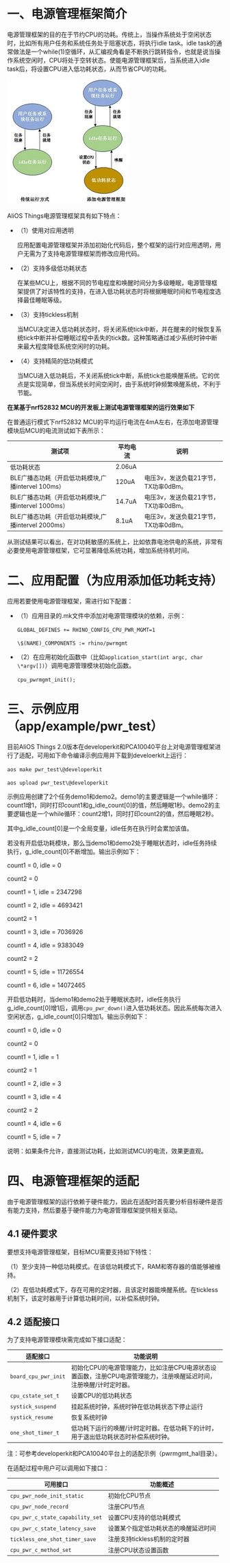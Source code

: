 # 一、电源管理框架简介
电源管理框架的目的在于节约CPU的功耗。传统上，当操作系统处于空闲状态时，比如所有用户任务和系统任务处于阻塞状态，将执行idle task。idle
task的通常做法是一个while(1)空循环，从汇编视角看是不断执行跳转指令，也就是说当操作系统空闲时，CPU将处于空转状态。使能电源管理框架后，当系统进入idle
task后，将设置CPU进入低功耗状态，从而节省CPU的功耗。

![](https://github.com/liano1987/picture/blob/master/pwrmgmt.png)

AliOS Things电源管理框架具有如下特点：

* （1）使用对应用透明

    应用配置电源管理框架并添加初始化代码后，整个框架的运行对应用透明，用户无需为了支持电源管理框架而修改应用代码。

* （2）支持多级低功耗状态

    在某些MCU上，根据不同的节电程度和唤醒时间分为多级睡眠，电源管理框架提供了对该特性的支持，在进入低功耗状态时将根据睡眠时间和节电程度选择最佳睡眠等级。

* （3）支持tickless机制

    当MCU决定进入低功耗状态时，将关闭系统tick中断，并在醒来的时候恢复系统tick中断并补偿睡眠过程中丢失的tick数。这种策略通过减少系统时钟中断来最大程度降低系统空闲时的功耗。

* （4）支持精简的低功耗模式

    当MCU进入低功耗后，不关闭系统tick中断，系统tick也能唤醒系统。它的优点是实现简单，但当系统长时间空闲时，由于系统时钟频繁唤醒系统，不利于节能。

**在某基于nrf52832 MCU的开发板上测试电源管理框架的运行效果如下**

在普通运行模式下nrf52832
MCU的平均运行电流在4mA左右，在添加电源管理模块后MCU的电流测试如下表所示：

| **测试项**                                          | **平均电流** | **说明**                             |
|-----------------------------------------------------|--------------|--------------------------------------|
| 低功耗状态                                          | 2.06uA       |                                      |
| BLE广播态功耗（开启低功耗模块,广播intervel 100ms）  | 120uA        | 电压3v，发送负载21字节，TX功率0dBm。 |
| BLE广播态功耗（开启低功耗模块,广播intervel 1000ms） | 14.7uA       | 电压3v，发送负载21字节，TX功率0dBm。 |
| BLE广播态功耗（开启低功耗模块,广播intervel 2000ms） | 8.1uA        | 电压3v，发送负载21字节，TX功率0dBm。 |

从测试结果可以看出，在对功耗敏感的系统上，比如依靠电池供电的系统，非常有必要使用电源管理框架，它可显著降低系统功耗，增加系统待机时间。

# 二、应用配置（为应用添加低功耗支持）
应用若要使用电源管理框架，需进行如下配置：

* （1）应用目录的.mk文件中添加对电源管理模块的依赖，示例：

    `GLOBAL_DEFINES += RHINO_CONFIG_CPU_PWR_MGMT=1`

    `\$(NAME)_COMPONENTS := rhino/pwrmgmt`

* （2）在应用初始化函数中（比如`application_start(int argc, char
\*argv[])`）调用电源管理模块初始化函数。

    `cpu_pwrmgmt_init();`

# 三、示例应用（app/example/pwr_test）
目前AliOS Things
2.0版本在developerkit和PCA10040平台上对电源管理框架进行了适配，可用如下命令编译示例应用并下载到develoerkit上运行：

`aos make pwr_test\@developerkit`

`aos upload pwr_test\@developerkit`

示例应用创建了2个任务demo1和demo2。demo1的主要逻辑是一个while循环：count1增1，同时打印count1和g_idle_count[0]的值，然后睡眠1秒。demo2的主要逻辑也是一个while循环：count2增1，同时打印count2的值，然后睡眠2秒。

其中g_idle_count[0]是一个全局变量，idle任务在执行时会累加该值。

若没有开启低功耗模块，那么当demo1和demo2处于睡眠状态时，idle任务持续执行，g_idle_count[0]不断增加。输出示例如下：

count1 = 0, idle = 0

count2 = 0

count1 = 1, idle = 2347298

count1 = 2, idle = 4693421

count2 = 1

count1 = 3, idle = 7036926

count1 = 4, idle = 9383049

count2 = 2

count1 = 5, idle = 11726554

count1 = 6, idle = 14072465

开启低功耗时，当demo1和demo2处于睡眠状态时，idle任务执行g_idle_count[0]增1后，调用`cpu_pwr_down()`进入低功耗状态。因此系统每次进入空闲状态，g_idle_count[0]只增加1。输出示例如下：

count1 = 0, idle = 0

count2 = 0

count1 = 1, idle = 1

count2 = 1

count1 = 2, idle = 3

count1 = 3, idle = 4

count2 = 2

count1 = 4, idle = 6

count1 = 5, idle = 7

说明：如果条件允许，直接测试功耗，比如测试MCU的电流，效果更直观。

# 四、电源管理框架的适配
由于电源管理框架的运行依赖于硬件能力，因此在适配时首先要分析目标硬件是否有能力支持，然后要基于硬件能力为电源管理框架提供相关驱动。

## 4.1 硬件要求
要想支持电源管理框架，目标MCU需要支持如下特性：

（1）至少支持一种低功耗模式。在该低功耗模式下，RAM和寄存器的值能够被维持。

（2）在低功耗模式下，存在可用的定时器，且该定时器能唤醒系统。在tickless机制下，该定时器用于计算低功耗时间，以补偿系统时钟。

## 4.2 适配接口
为了支持电源管理模块需完成如下接口适配：

| **适配接口**       | **功能说明**                                                                                                       |
|--------------------|--------------------------------------------------------------------------------------------------------------------|
| `board_cpu_pwr_init` | 初始化CPU的电源管理能力，比如注册CPU电源状态设置函数，注册CPU电源管理能力，注册唤醒延迟时间，注册唤醒/计时定时器。 |
| `cpu_cstate_set_t`   | 设置CPU的低功耗状态                                                                                                |
| `systick_suspend`    | 挂起系统时钟，系统时钟在低功耗状态下停止运行                                                                       |
| `systick_resume`     | 恢复系统时钟                                                                                                       |
| `one_shot_timer_t`   | 低功耗下运行的唤醒/计时定时器。在低功耗下的计时，用于退出低功耗状态时补偿系统时钟。                                |

注：可参考developerkit和PCA10040平台上的适配示例（pwrmgmt_hal目录）。

在适配过程中用户可以调用如下接口：

| **可用接口**                   | **功能概述**                         |
|--------------------------------|--------------------------------------|
| `cpu_pwr_node_init_static`       | 初始化CPU节点                        |
| `cpu_pwr_node_record`            | 注册CPU节点                          |
| `cpu_pwr_c_state_capability_set` | 设置CPU支持的低功耗模式              |
| `cpu_pwr_c_state_latency_save`   | 设置某个指定低功耗状态的唤醒延迟时间 |
| `tickless_one_shot_timer_save`   | 注册支持tickless机制的定时器         |
| `cpu_pwr_c_method_set`           | 注册CPU状态设置函数                  |
